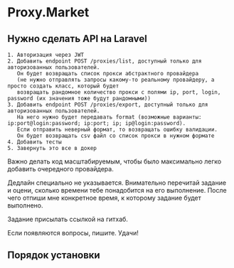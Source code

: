 # Proxy.Market

## Нужно сделать API на Laravel

```
1. Авторизация через JWT
2. Добавить endpoint POST /proxies/list, доступный только для авторизованных пользователей.
   Он будет возвращать список прокси абстрактного провайдера 
   (не нужно отправлять запросы какому-то реальному провайдеру, а просто создать класс, который будет 
   возвращать рандомное количество прокси с полями ip, port, login, password (их значения тоже будут рандомными))
3. Добавить endpoint POST /proxies/export, доступный только для авторизованных пользователей.
   На него нужно будет передавать format (возможные варианты: ip:port@login:password; ip:port; ip; ip@login:password). 
   Если отправить неверный формат, то возвращать ошибку валидации.
   Он будет возвращать csv файл со список прокси в нужном формате
4. Добавить тесты
5. Завернуть это все в докер
```

Важно делать код масштабируемым, чтобы было максимально легко добавить очередного провайдера.

Дедлайн специально не указывается. Внимательно перечитай задание и оцени, сколько времени тебе понадобится на его выполнение.
После чего отпиши мне конкретное время, к которому задание будет выполнено.

Задание присылать ссылкой на гитхаб.

Если появляются вопросы, пишите. Удачи!


## Порядок установки
